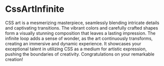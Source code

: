 # CssArtInfinite

CSS art is a mesmerizing masterpiece, seamlessly blending intricate details and captivating transitions. The vibrant colors and carefully crafted shapes form a visually stunning composition that leaves a lasting impression. The infinite loop adds a sense of wonder, as the art continuously transforms, creating an immersive and dynamic experience. It showcases your exceptional talent in utilizing CSS as a medium for artistic expression, pushing the boundaries of creativity. Congratulations on your remarkable creation!
